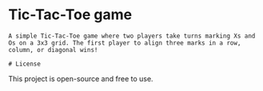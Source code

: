 # Tic-Tac-Toe game
    A simple Tic-Tac-Toe game where two players take turns marking Xs and Os on a 3x3 grid. The first player to align three marks in a row, column, or diagonal wins!

    # License
This project is open-source and free to use.


